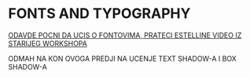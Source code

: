 # FONTS AND TYPOGRAPHY

[ODAVDE POCNI DA UCIS O FONTOVIMA, PRATECI ESTELLINE VIDEO IZ STARIJEG WORKSHOPA](http://www.standardista.com/webstock/part_07_fonts.html#slide4)

ODMAH NA KON OVOGA PREDJI NA UCENJE TEXT SHADOW-A I BOX SHADOW-A

